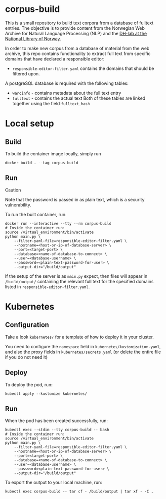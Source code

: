 # corpus-build

This is a small repository to build text corpora from a database of fulltext entries. The objective is to provide content from the Norwegian Web Archive for Natural Language Processing (NLP) and the [DH-lab at the National Library of Norway](https://www.nb.no/dh-lab/).

In order to make new corpus from a database of material from the web archive, this repo contains functionality to extract full text from specific domains that have declared a responsible editor:
- `responsible-editor-filter.yaml` contains the domains that should be filtered upon.

A postgreSQL database is required with the following tables:
- `warcinfo` - contains metadata about the full text entry
- `fulltext` - contains the actual text
Both of these tables are linked together using the field `fulltext_hash`

# Local setup

## Build

To build the container image locally, simply run
```shell
docker build . --tag corpus-build
```

## Run

> [!CAUTION]
> Note that the password is passed in as plain text, which is a security vulnerability.

To run the built container, run:

```shell
docker run --interactive --tty --rm corpus-build
# Inside the container run:
source /virtual_environment/bin/activate
python main.py \
    --filter-yaml-file=responsible-editor-filter.yaml \
    --hostname=<host-or-ip-of-database-server> \
    --port=<target-port> \
    --database=<name-of-database-to-connect> \
    --user=<database-username> \
    --password=<plain-text-password-for-user> \
    --output-dir="/build/output"
```

If the setup of the server is as `main.py` expect, then files will appear in
`/build/output/` containing the relevant full text for the specified domains
listed in `responsible-editor-filter.yaml`.

# Kubernetes

## Configuration

Take a look `kubernetes/` for a template of how to deploy it in your cluster.

You need to configure the `namespace` field in `kubernetes/kustomization.yaml`,
and also the proxy fields in `kubernetes/secrets.yaml` (or delete the entire
file if you do not need it)

## Deploy

To deploy the pod, run:

```shell
kubectl apply --kustomize kubernetes/
```

## Run

When the pod has been created successfully, run:

```shell
kubectl exec --stdin --tty corpus-build -- bash
# Inside the container run:
source /virtual_environment/bin/activate
python main.py \
    --filter-yaml-file=responsible-editor-filter.yaml \
    --hostname=<host-or-ip-of-database-server> \
    --port=<target-port> \
    --database=<name-of-database-to-connect> \
    --user=<database-username> \
    --password=<plain-text-password-for-user> \
    --output-dir="/build/output"
```

To export the output to your local machine, run:

```shell
kubectl exec corpus-build -- tar cf - /build/output | tar xf - -C .
```
